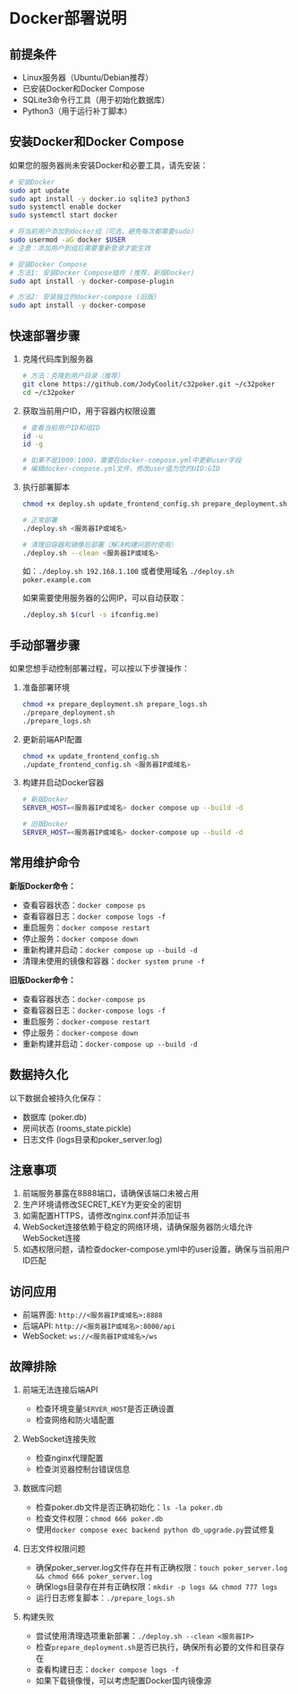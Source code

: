 # Docker部署说明

## 前提条件

- Linux服务器（Ubuntu/Debian推荐）
- 已安装Docker和Docker Compose
- SQLite3命令行工具（用于初始化数据库）
- Python3（用于运行补丁脚本）

## 安装Docker和Docker Compose

如果您的服务器尚未安装Docker和必要工具，请先安装：

```bash
# 安装Docker
sudo apt update
sudo apt install -y docker.io sqlite3 python3
sudo systemctl enable docker
sudo systemctl start docker

# 将当前用户添加到docker组（可选，避免每次都需要sudo）
sudo usermod -aG docker $USER
# 注意：添加用户到组后需要重新登录才能生效

# 安装Docker Compose
# 方法1: 安装Docker Compose插件 (推荐，新版Docker)
sudo apt install -y docker-compose-plugin

# 方法2: 安装独立的docker-compose (旧版)
sudo apt install -y docker-compose
```

## 快速部署步骤

1. 克隆代码库到服务器
   ```bash
   # 方法：克隆到用户目录（推荐）
   git clone https://github.com/JodyCoolit/c32poker.git ~/c32poker
   cd ~/c32poker
   ```

2. 获取当前用户ID，用于容器内权限设置
   ```bash
   # 查看当前用户ID和组ID
   id -u
   id -g
   
   # 如果不是1000:1000，需要在docker-compose.yml中更新user字段
   # 编辑docker-compose.yml文件，修改user值为您的UID:GID
   ```

3. 执行部署脚本
   ```bash
   chmod +x deploy.sh update_frontend_config.sh prepare_deployment.sh prepare_logs.sh
   
   # 正常部署
   ./deploy.sh <服务器IP或域名>
   
   # 清理旧容器和镜像后部署（解决构建问题时使用）
   ./deploy.sh --clean <服务器IP或域名>
   ```
   
   如：`./deploy.sh 192.168.1.100` 或者使用域名 `./deploy.sh poker.example.com`

   如果需要使用服务器的公网IP，可以自动获取：
   ```bash
   ./deploy.sh $(curl -s ifconfig.me)
   ```

## 手动部署步骤

如果您想手动控制部署过程，可以按以下步骤操作：

1. 准备部署环境
   ```bash
   chmod +x prepare_deployment.sh prepare_logs.sh
   ./prepare_deployment.sh
   ./prepare_logs.sh
   ```

2. 更新前端API配置
   ```bash
   chmod +x update_frontend_config.sh
   ./update_frontend_config.sh <服务器IP或域名>
   ```

3. 构建并启动Docker容器
   ```bash
   # 新版Docker
   SERVER_HOST=<服务器IP或域名> docker compose up --build -d
   
   # 旧版Docker
   SERVER_HOST=<服务器IP或域名> docker-compose up --build -d
   ```

## 常用维护命令

**新版Docker命令：**
- 查看容器状态：`docker compose ps`
- 查看容器日志：`docker compose logs -f`
- 重启服务：`docker compose restart`
- 停止服务：`docker compose down`
- 重新构建并启动：`docker compose up --build -d`
- 清理未使用的镜像和容器：`docker system prune -f`

**旧版Docker命令：**
- 查看容器状态：`docker-compose ps`
- 查看容器日志：`docker-compose logs -f`
- 重启服务：`docker-compose restart`
- 停止服务：`docker-compose down`
- 重新构建并启动：`docker-compose up --build -d`

## 数据持久化

以下数据会被持久化保存：

- 数据库 (poker.db)
- 房间状态 (rooms_state.pickle)
- 日志文件 (logs目录和poker_server.log)

## 注意事项

1. 前端服务暴露在8888端口，请确保该端口未被占用
2. 生产环境请修改SECRET_KEY为更安全的密钥
3. 如需配置HTTPS，请修改nginx.conf并添加证书
4. WebSocket连接依赖于稳定的网络环境，请确保服务器防火墙允许WebSocket连接
5. 如遇权限问题，请检查docker-compose.yml中的user设置，确保与当前用户ID匹配

## 访问应用

- 前端界面: `http://<服务器IP或域名>:8888`
- 后端API: `http://<服务器IP或域名>:8000/api`
- WebSocket: `ws://<服务器IP或域名>/ws`

## 故障排除

1. 前端无法连接后端API
   - 检查环境变量`SERVER_HOST`是否正确设置
   - 检查网络和防火墙配置

2. WebSocket连接失败
   - 检查nginx代理配置
   - 检查浏览器控制台错误信息

3. 数据库问题
   - 检查poker.db文件是否正确初始化：`ls -la poker.db`
   - 检查文件权限：`chmod 666 poker.db`
   - 使用`docker compose exec backend python db_upgrade.py`尝试修复

4. 日志文件权限问题
   - 确保poker_server.log文件存在并有正确权限：`touch poker_server.log && chmod 666 poker_server.log`
   - 确保logs目录存在并有正确权限：`mkdir -p logs && chmod 777 logs`
   - 运行日志修复脚本：`./prepare_logs.sh`

5. 构建失败
   - 尝试使用清理选项重新部署：`./deploy.sh --clean <服务器IP>`
   - 检查`prepare_deployment.sh`是否已执行，确保所有必要的文件和目录存在
   - 查看构建日志：`docker compose logs -f`
   - 如果下载镜像慢，可以考虑配置Docker国内镜像源 